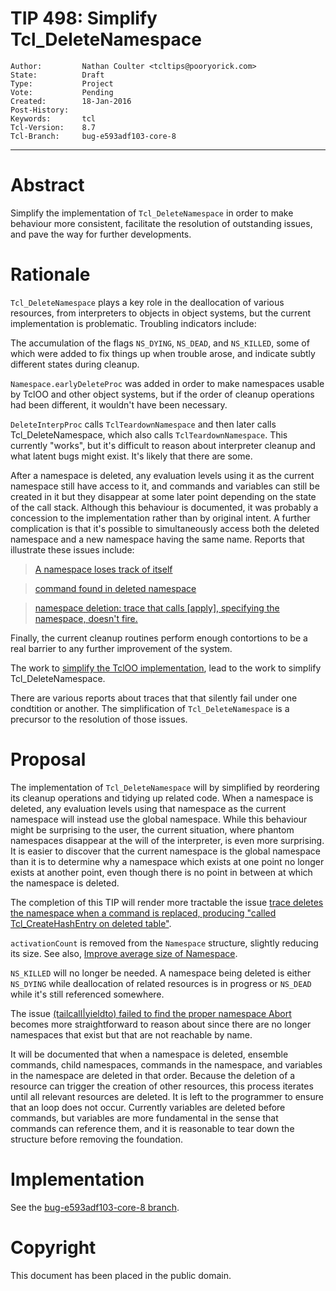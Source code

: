 # TIP 498: Simplify Tcl_DeleteNamespace
	Author:         Nathan Coulter <tcltips@pooryorick.com>
	State:          Draft
	Type:           Project
	Vote:           Pending
	Created:        18-Jan-2016
	Post-History:
	Keywords:       tcl
	Tcl-Version:    8.7
	Tcl-Branch:     bug-e593adf103-core-8
-----


# Abstract

Simplify the implementation of `Tcl_DeleteNamespace` in order to make behaviour
more consistent, facilitate the resolution of outstanding issues, and pave the
way for further developments.



# Rationale

`Tcl_DeleteNamespace` plays a key role in the deallocation of various
resources, from interpreters to objects in object systems, but the current
implementation is problematic. Troubling indicators include:

The accumulation of the flags `NS_DYING`, `NS_DEAD`, and `NS_KILLED`, some of
which were added to fix things up when trouble arose, and indicate subtly
different states during cleanup.

`Namespace.earlyDeleteProc` was added in order to make namespaces usable by
TclOO and other object systems, but if the order of cleanup operations had been
different, it wouldn't have been necessary.

`DeleteInterpProc` calls `TclTeardownNamespace` and then later calls
Tcl_DeleteNamespace, which also calls `TclTeardownNamespace`.  This currently
"works", but it's difficult to reason about interpreter cleanup and what latent
bugs might exist. It's likely that there are some.

After a namespace is deleted, any evaluation levels using it as the current
namespace still have access to it, and commands and variables can still be
created in it but they disappear at some later point depending on the state of
the call stack.  Although this behaviour is documented, it was probably a
concession to the implementation rather than by original intent.  A further
complication is that it's possible to simultaneously access both the deleted
namespace and a new namespace having the same name.  Reports that illustrate
these issues include:

> [A namespace loses track of itself](https://core.tcl-lang.org/tcl/tktview?name=46450b464e)

> [command found in deleted namespace](https://core.tcl-lang.org/tcl/tktview?name=1655294fff)

> [namespace deletion: trace that calls [apply], specifying the namespace, doesn't fire.](https://core.tcl-lang.org/tcl/tktview/e86e178aff)

Finally, the current cleanup routines perform enough contortions to be a real
barrier to any further improvement of the system.  

The work to [simplify the TclOO
implementation](https://core.tcl-lang.org/tcl/info/0bae33cd39c2333e), lead to the
work to simplify Tcl_DeleteNamespace.

There are various reports about traces that that silently fail under one
condtition or another.  The simplification of `Tcl_DeleteNamespace` is a
precursor to the resolution of those issues.


# Proposal

The implementation of `Tcl_DeleteNamespace` will by simplified by reordering
its cleanup operations and tidying up related code.  When a namespace is
deleted, any evaluation levels using that namespace as the current namespace
will instead use the global namespace.  While this behaviour might be
surprising to the user, the current situation, where phantom namespaces
disappear at the will of the interpreter, is even more surprising.  It is
easier to discover that the current namespace is the global namespace than it
is to determine why a namespace which exists at one point no longer exists at
another point, even though there is no point in between at which the namespace
is deleted.

The completion of this TIP will render more tractable the issue [trace deletes the namespace
when a command is replaced, producing "called Tcl_CreateHashEntry on deleted
table"](https://core.tcl-lang.org/tcl/info/0e4d88b650).

`activationCount` is removed from the `Namespace` structure, slightly reducing
its size.  See also, [Improve average size of
Namespace](https://core.tcl-lang.org/tcl/tktview?name=2694630fff).

`NS_KILLED` will no longer be needed.  A namespace being deleted is either
`NS_DYING` while deallocation of related resources is in progress or `NS_DEAD`
while it's still referenced somewhere.

The issue [(tailcall\|yieldto) failed to find the proper namespace
Abort](https://core.tcl-lang.org/tcl/tktview?name=3592747fff) becomes more
straightforward to reason about since there are no longer namespaces that
exist but that are not reachable by name.

It will be documented that when a namespace is deleted, ensemble commands,
child namespaces, commands in the namespace, and variables in the namespace are
deleted in that order.  Because the deletion of a resource can trigger the
creation of other resources, this process iterates until all relevant resources
are deleted.  It is left to the programmer to ensure that an loop does not
occur.  Currently variables are deleted before commands, but variables are more
fundamental in the sense that commands can reference them, and it is reasonable
to tear down the structure before removing the foundation.



# Implementation

See the [bug-e593adf103-core-8
branch](https://core.tcl-lang.org/tcl/timeline?n=100&r=bug-e593adf103-core-8).



# Copyright

This document has been placed in the public domain.
